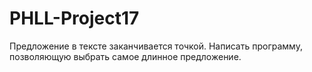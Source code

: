 # PHLL-Project17

Предложение в тексте заканчивается точкой. Написать программу, позволяющую выбрать самое длинное предложение.
